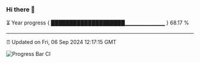 ### Hi there 👋

⏳ Year progress { ████████████████████▁▁▁▁▁▁▁▁▁▁ } 68.17 %

---

⏰ Updated on Fri, 06 Sep 2024 12:17:15 GMT

![Progress Bar CI](https://github.com/Shyam-Makwana/GitHub-Actions-Demo/workflows/Progress%20Bar%20CI/badge.svg)
